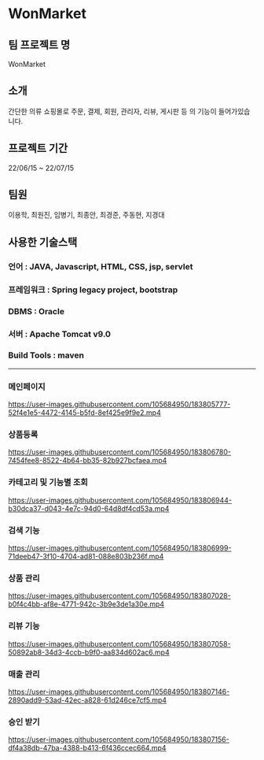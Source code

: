 # WonMarket
## 팀 프로젝트 명 
WonMarket<br>

## 소개<br>
간단한 의류 쇼핑몰로 주문, 결제, 회원, 관리자, 리뷰, 게시판 등 의 기능이 들어가있습니다.<br>

## 프로젝트 기간 
22/06/15 ~ 22/07/15<br>

## 팀원 
이용학, 최원진, 임병기, 최종안, 최경준, 주동현, 지경대<br>

## 사용한 기술스택


### 언어 : JAVA, Javascript, HTML, CSS, jsp, servlet

### 프레임워크 : Spring legacy project, bootstrap

### DBMS : Oracle

### 서버 : Apache Tomcat v9.0

### Build Tools : maven<br>

-----------------------------------------------------------------------------------------------
### 메인페이지
https://user-images.githubusercontent.com/105684950/183805777-52f4e1e5-4472-4145-b5fd-8ef425e9f9e2.mp4

### 상품등록
https://user-images.githubusercontent.com/105684950/183806780-7454fee8-8522-4b64-bb35-82b927bcfaea.mp4

### 카테고리 및 기능별 조회
https://user-images.githubusercontent.com/105684950/183806944-b30dca37-d043-4e7c-94d0-64d8df4cd53a.mp4

### 검색 기능
https://user-images.githubusercontent.com/105684950/183806999-71deeb47-3f10-4704-ad81-088e803b236f.mp4

### 상품 관리
https://user-images.githubusercontent.com/105684950/183807028-b0f4c4bb-af8e-4771-942c-3b9e3de1a30e.mp4

### 리뷰 기능
https://user-images.githubusercontent.com/105684950/183807058-50892ab8-34d3-4ccb-b9f0-aa834d602ac6.mp4

### 매출 관리
https://user-images.githubusercontent.com/105684950/183807146-2890add9-53ad-42ec-a828-61d246ce7cf5.mp4

### 승인 받기
https://user-images.githubusercontent.com/105684950/183807156-df4a38db-47ba-4388-b413-6f436ccec664.mp4


